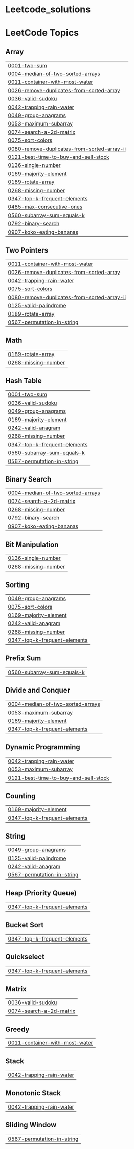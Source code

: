 # Leetcode_solutions
<!---LeetCode Topics Start-->
# LeetCode Topics
## Array
|  |
| ------- |
| [0001-two-sum](https://github.com/Gaurangclasher6556-prog/Leetcode_solutions/tree/master/0001-two-sum) |
| [0004-median-of-two-sorted-arrays](https://github.com/Gaurangclasher6556-prog/Leetcode_solutions/tree/master/0004-median-of-two-sorted-arrays) |
| [0011-container-with-most-water](https://github.com/Gaurangclasher6556-prog/Leetcode_solutions/tree/master/0011-container-with-most-water) |
| [0026-remove-duplicates-from-sorted-array](https://github.com/Gaurangclasher6556-prog/Leetcode_solutions/tree/master/0026-remove-duplicates-from-sorted-array) |
| [0036-valid-sudoku](https://github.com/Gaurangclasher6556-prog/Leetcode_solutions/tree/master/0036-valid-sudoku) |
| [0042-trapping-rain-water](https://github.com/Gaurangclasher6556-prog/Leetcode_solutions/tree/master/0042-trapping-rain-water) |
| [0049-group-anagrams](https://github.com/Gaurangclasher6556-prog/Leetcode_solutions/tree/master/0049-group-anagrams) |
| [0053-maximum-subarray](https://github.com/Gaurangclasher6556-prog/Leetcode_solutions/tree/master/0053-maximum-subarray) |
| [0074-search-a-2d-matrix](https://github.com/Gaurangclasher6556-prog/Leetcode_solutions/tree/master/0074-search-a-2d-matrix) |
| [0075-sort-colors](https://github.com/Gaurangclasher6556-prog/Leetcode_solutions/tree/master/0075-sort-colors) |
| [0080-remove-duplicates-from-sorted-array-ii](https://github.com/Gaurangclasher6556-prog/Leetcode_solutions/tree/master/0080-remove-duplicates-from-sorted-array-ii) |
| [0121-best-time-to-buy-and-sell-stock](https://github.com/Gaurangclasher6556-prog/Leetcode_solutions/tree/master/0121-best-time-to-buy-and-sell-stock) |
| [0136-single-number](https://github.com/Gaurangclasher6556-prog/Leetcode_solutions/tree/master/0136-single-number) |
| [0169-majority-element](https://github.com/Gaurangclasher6556-prog/Leetcode_solutions/tree/master/0169-majority-element) |
| [0189-rotate-array](https://github.com/Gaurangclasher6556-prog/Leetcode_solutions/tree/master/0189-rotate-array) |
| [0268-missing-number](https://github.com/Gaurangclasher6556-prog/Leetcode_solutions/tree/master/0268-missing-number) |
| [0347-top-k-frequent-elements](https://github.com/Gaurangclasher6556-prog/Leetcode_solutions/tree/master/0347-top-k-frequent-elements) |
| [0485-max-consecutive-ones](https://github.com/Gaurangclasher6556-prog/Leetcode_solutions/tree/master/0485-max-consecutive-ones) |
| [0560-subarray-sum-equals-k](https://github.com/Gaurangclasher6556-prog/Leetcode_solutions/tree/master/0560-subarray-sum-equals-k) |
| [0792-binary-search](https://github.com/Gaurangclasher6556-prog/Leetcode_solutions/tree/master/0792-binary-search) |
| [0907-koko-eating-bananas](https://github.com/Gaurangclasher6556-prog/Leetcode_solutions/tree/master/0907-koko-eating-bananas) |
## Two Pointers
|  |
| ------- |
| [0011-container-with-most-water](https://github.com/Gaurangclasher6556-prog/Leetcode_solutions/tree/master/0011-container-with-most-water) |
| [0026-remove-duplicates-from-sorted-array](https://github.com/Gaurangclasher6556-prog/Leetcode_solutions/tree/master/0026-remove-duplicates-from-sorted-array) |
| [0042-trapping-rain-water](https://github.com/Gaurangclasher6556-prog/Leetcode_solutions/tree/master/0042-trapping-rain-water) |
| [0075-sort-colors](https://github.com/Gaurangclasher6556-prog/Leetcode_solutions/tree/master/0075-sort-colors) |
| [0080-remove-duplicates-from-sorted-array-ii](https://github.com/Gaurangclasher6556-prog/Leetcode_solutions/tree/master/0080-remove-duplicates-from-sorted-array-ii) |
| [0125-valid-palindrome](https://github.com/Gaurangclasher6556-prog/Leetcode_solutions/tree/master/0125-valid-palindrome) |
| [0189-rotate-array](https://github.com/Gaurangclasher6556-prog/Leetcode_solutions/tree/master/0189-rotate-array) |
| [0567-permutation-in-string](https://github.com/Gaurangclasher6556-prog/Leetcode_solutions/tree/master/0567-permutation-in-string) |
## Math
|  |
| ------- |
| [0189-rotate-array](https://github.com/Gaurangclasher6556-prog/Leetcode_solutions/tree/master/0189-rotate-array) |
| [0268-missing-number](https://github.com/Gaurangclasher6556-prog/Leetcode_solutions/tree/master/0268-missing-number) |
## Hash Table
|  |
| ------- |
| [0001-two-sum](https://github.com/Gaurangclasher6556-prog/Leetcode_solutions/tree/master/0001-two-sum) |
| [0036-valid-sudoku](https://github.com/Gaurangclasher6556-prog/Leetcode_solutions/tree/master/0036-valid-sudoku) |
| [0049-group-anagrams](https://github.com/Gaurangclasher6556-prog/Leetcode_solutions/tree/master/0049-group-anagrams) |
| [0169-majority-element](https://github.com/Gaurangclasher6556-prog/Leetcode_solutions/tree/master/0169-majority-element) |
| [0242-valid-anagram](https://github.com/Gaurangclasher6556-prog/Leetcode_solutions/tree/master/0242-valid-anagram) |
| [0268-missing-number](https://github.com/Gaurangclasher6556-prog/Leetcode_solutions/tree/master/0268-missing-number) |
| [0347-top-k-frequent-elements](https://github.com/Gaurangclasher6556-prog/Leetcode_solutions/tree/master/0347-top-k-frequent-elements) |
| [0560-subarray-sum-equals-k](https://github.com/Gaurangclasher6556-prog/Leetcode_solutions/tree/master/0560-subarray-sum-equals-k) |
| [0567-permutation-in-string](https://github.com/Gaurangclasher6556-prog/Leetcode_solutions/tree/master/0567-permutation-in-string) |
## Binary Search
|  |
| ------- |
| [0004-median-of-two-sorted-arrays](https://github.com/Gaurangclasher6556-prog/Leetcode_solutions/tree/master/0004-median-of-two-sorted-arrays) |
| [0074-search-a-2d-matrix](https://github.com/Gaurangclasher6556-prog/Leetcode_solutions/tree/master/0074-search-a-2d-matrix) |
| [0268-missing-number](https://github.com/Gaurangclasher6556-prog/Leetcode_solutions/tree/master/0268-missing-number) |
| [0792-binary-search](https://github.com/Gaurangclasher6556-prog/Leetcode_solutions/tree/master/0792-binary-search) |
| [0907-koko-eating-bananas](https://github.com/Gaurangclasher6556-prog/Leetcode_solutions/tree/master/0907-koko-eating-bananas) |
## Bit Manipulation
|  |
| ------- |
| [0136-single-number](https://github.com/Gaurangclasher6556-prog/Leetcode_solutions/tree/master/0136-single-number) |
| [0268-missing-number](https://github.com/Gaurangclasher6556-prog/Leetcode_solutions/tree/master/0268-missing-number) |
## Sorting
|  |
| ------- |
| [0049-group-anagrams](https://github.com/Gaurangclasher6556-prog/Leetcode_solutions/tree/master/0049-group-anagrams) |
| [0075-sort-colors](https://github.com/Gaurangclasher6556-prog/Leetcode_solutions/tree/master/0075-sort-colors) |
| [0169-majority-element](https://github.com/Gaurangclasher6556-prog/Leetcode_solutions/tree/master/0169-majority-element) |
| [0242-valid-anagram](https://github.com/Gaurangclasher6556-prog/Leetcode_solutions/tree/master/0242-valid-anagram) |
| [0268-missing-number](https://github.com/Gaurangclasher6556-prog/Leetcode_solutions/tree/master/0268-missing-number) |
| [0347-top-k-frequent-elements](https://github.com/Gaurangclasher6556-prog/Leetcode_solutions/tree/master/0347-top-k-frequent-elements) |
## Prefix Sum
|  |
| ------- |
| [0560-subarray-sum-equals-k](https://github.com/Gaurangclasher6556-prog/Leetcode_solutions/tree/master/0560-subarray-sum-equals-k) |
## Divide and Conquer
|  |
| ------- |
| [0004-median-of-two-sorted-arrays](https://github.com/Gaurangclasher6556-prog/Leetcode_solutions/tree/master/0004-median-of-two-sorted-arrays) |
| [0053-maximum-subarray](https://github.com/Gaurangclasher6556-prog/Leetcode_solutions/tree/master/0053-maximum-subarray) |
| [0169-majority-element](https://github.com/Gaurangclasher6556-prog/Leetcode_solutions/tree/master/0169-majority-element) |
| [0347-top-k-frequent-elements](https://github.com/Gaurangclasher6556-prog/Leetcode_solutions/tree/master/0347-top-k-frequent-elements) |
## Dynamic Programming
|  |
| ------- |
| [0042-trapping-rain-water](https://github.com/Gaurangclasher6556-prog/Leetcode_solutions/tree/master/0042-trapping-rain-water) |
| [0053-maximum-subarray](https://github.com/Gaurangclasher6556-prog/Leetcode_solutions/tree/master/0053-maximum-subarray) |
| [0121-best-time-to-buy-and-sell-stock](https://github.com/Gaurangclasher6556-prog/Leetcode_solutions/tree/master/0121-best-time-to-buy-and-sell-stock) |
## Counting
|  |
| ------- |
| [0169-majority-element](https://github.com/Gaurangclasher6556-prog/Leetcode_solutions/tree/master/0169-majority-element) |
| [0347-top-k-frequent-elements](https://github.com/Gaurangclasher6556-prog/Leetcode_solutions/tree/master/0347-top-k-frequent-elements) |
## String
|  |
| ------- |
| [0049-group-anagrams](https://github.com/Gaurangclasher6556-prog/Leetcode_solutions/tree/master/0049-group-anagrams) |
| [0125-valid-palindrome](https://github.com/Gaurangclasher6556-prog/Leetcode_solutions/tree/master/0125-valid-palindrome) |
| [0242-valid-anagram](https://github.com/Gaurangclasher6556-prog/Leetcode_solutions/tree/master/0242-valid-anagram) |
| [0567-permutation-in-string](https://github.com/Gaurangclasher6556-prog/Leetcode_solutions/tree/master/0567-permutation-in-string) |
## Heap (Priority Queue)
|  |
| ------- |
| [0347-top-k-frequent-elements](https://github.com/Gaurangclasher6556-prog/Leetcode_solutions/tree/master/0347-top-k-frequent-elements) |
## Bucket Sort
|  |
| ------- |
| [0347-top-k-frequent-elements](https://github.com/Gaurangclasher6556-prog/Leetcode_solutions/tree/master/0347-top-k-frequent-elements) |
## Quickselect
|  |
| ------- |
| [0347-top-k-frequent-elements](https://github.com/Gaurangclasher6556-prog/Leetcode_solutions/tree/master/0347-top-k-frequent-elements) |
## Matrix
|  |
| ------- |
| [0036-valid-sudoku](https://github.com/Gaurangclasher6556-prog/Leetcode_solutions/tree/master/0036-valid-sudoku) |
| [0074-search-a-2d-matrix](https://github.com/Gaurangclasher6556-prog/Leetcode_solutions/tree/master/0074-search-a-2d-matrix) |
## Greedy
|  |
| ------- |
| [0011-container-with-most-water](https://github.com/Gaurangclasher6556-prog/Leetcode_solutions/tree/master/0011-container-with-most-water) |
## Stack
|  |
| ------- |
| [0042-trapping-rain-water](https://github.com/Gaurangclasher6556-prog/Leetcode_solutions/tree/master/0042-trapping-rain-water) |
## Monotonic Stack
|  |
| ------- |
| [0042-trapping-rain-water](https://github.com/Gaurangclasher6556-prog/Leetcode_solutions/tree/master/0042-trapping-rain-water) |
## Sliding Window
|  |
| ------- |
| [0567-permutation-in-string](https://github.com/Gaurangclasher6556-prog/Leetcode_solutions/tree/master/0567-permutation-in-string) |
<!---LeetCode Topics End-->